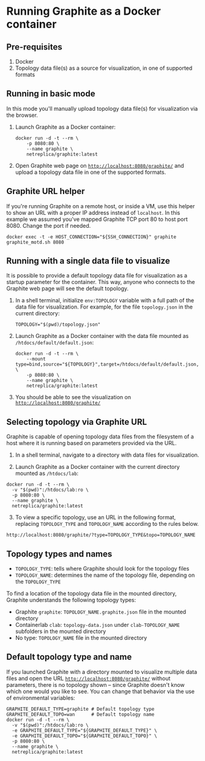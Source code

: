 # Running Graphite as a Docker container

## Pre-requisites

1. Docker
2. Topology data file(s) as a source for visualization, in one of supported formats

## Running in basic mode

In this mode you'll manually upload topology data file(s) for visualization via the browser.

1. Launch Graphite as a Docker container:

    ```Shell
    docker run -d -t --rm \
        -p 8080:80 \
        --name graphite \
        netreplica/graphite:latest
    ```

2. Open Graphite web page on [`http://localhost:8080/graphite/`](http://localhost:8080/graphite/) and upload a topology data file in one of the supported formats.

## Graphite URL helper

If you're running Graphite on a remote host, or inside a VM, use this helper to show an URL with a proper IP address instead of `localhost`. In this example we assumed you've mapped Graphite TCP port 80 to host port 8080. Change the port if needed.

  ```Shell
  docker exec -t -e HOST_CONNECTION="${SSH_CONNECTION}" graphite graphite_motd.sh 8080
  ```

## Running with a single data file to visualize

It is possible to provide a default topology data file for visualization as a startup parameter for the container. This way, anyone who connects to the Graphite web page will see the default topology.

1. In a shell terminal, initialize `env:TOPOLOGY` variable with a full path of the data file for visualization. For example, for the file `topology.json` in the current directory:

    ```Shell
    TOPOLOGY="$(pwd)/topology.json"
    ```

2. Launch Graphite as a Docker container with the data file mounted as `/htdocs/default/default.json`:

    ```Shell
    docker run -d -t --rm \
        --mount type=bind,source="${TOPOLOGY}",target=/htdocs/default/default.json,readonly \
        -p 8080:80 \
        --name graphite \
        netreplica/graphite:latest
    ```

3. You should be able to see the visualization on [`http://localhost:8080/graphite/`](http://localhost:8080/graphite/)

## Selecting topology via Graphite URL

Graphite is capable of opening topology data files from the filesystem of a host where it is running based on parameters provided via the URL.

1. In a shell terminal, navigate to a directory with data files for visualization.

2. Launch Graphite as a Docker container with the current directory mounted as `/htdocs/lab`:

  ```Shell
  docker run -d -t --rm \
    -v "$(pwd)":/htdocs/lab:ro \
    -p 8080:80 \
    --name graphite \
    netreplica/graphite:latest
  ```

3. To view a specific topology, use an URL in the following format, replacing `TOPOLOGY_TYPE` and `TOPOLOGY_NAME` according to the rules below.

```
http://localhost:8080/graphite/?type=TOPOLOGY_TYPE&topo=TOPOLOGY_NAME
```

## Topology types and names

* `TOPOLOGY_TYPE`: tells where Graphite should look for the topology files
* `TOPOLOGY_NAME`: determines the name of the topology file, depending on the `TOPOLOGY_TYPE`

To find a location of the topology data file in the mounted directory, Graphite understands the following topology types:

* Graphite `graphite`: `TOPOLOGY_NAME.graphite.json` file in the mounted directory
* Containerlab `clab`: `topology-data.json` under `clab-TOPOLOGY_NAME` subfolders in the mounted directory
* No type: `TOPOLOGY_NAME` file in the mounted directory

## Default topology type and name

If you launched Graphite with a directory mounted to visualize multiple data files and open the URL [`http://localhost:8080/graphite/`](http://localhost:8080/graphite/) without parameters, there is no topology shown – since Graphite doesn't know which one would you like to see. You can change that behavior via the use of environmental variables:

```Shell
GRAPHITE_DEFAULT_TYPE=graphite # Default topology type
GRAPHITE_DEFAULT_TOPO=wan      # Default topology name
docker run -d -t --rm \
  -v "$(pwd)":/htdocs/lab:ro \
  -e GRAPHITE_DEFAULT_TYPE="${GRAPHITE_DEFAULT_TYPE}" \
  -e GRAPHITE_DEFAULT_TOPO="${GRAPHITE_DEFAULT_TOPO}" \
  -p 8080:80 \
  --name graphite \
  netreplica/graphite:latest
```
